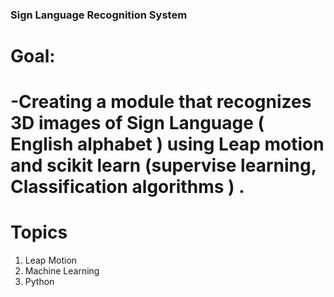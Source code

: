 ### Sign Language Recognition System 
# Goal:
#  -Creating a module that recognizes 3D images of Sign Language ( English alphabet )  using Leap motion and scikit learn (supervise learning, Classification algorithms  ) .


# Topics 
  1. Leap Motion 
  2. Machine Learning 
  3. Python 
